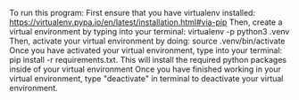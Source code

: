 To run this program:
First ensure that you have virtualenv installed: https://virtualenv.pypa.io/en/latest/installation.html#via-pip
Then, create a virtual environment by typing into your terminal: virtualenv -p python3 .venv
Then, activate your virtual environment by doing: source .venv/bin/activate
Once you have activated your virtual environment, type into your terminal: pip install -r requirements.txt. This will install the required python packages inside of your virtual environment
Once you have finished working in your virtual environment, type "deactivate" in terminal to deactivate your virtual environment.

